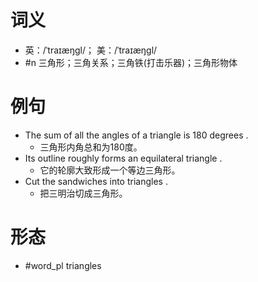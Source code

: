 # 词义
- 英：/ˈtraɪæŋɡl/； 美：/ˈtraɪæŋɡl/
- #n 三角形；三角关系；三角铁(打击乐器)；三角形物体
# 例句
- The sum of all the angles of a triangle is 180 degrees .
	- 三角形内角总和为180度。
- Its outline roughly forms an equilateral triangle .
	- 它的轮廓大致形成一个等边三角形。
- Cut the sandwiches into triangles .
	- 把三明治切成三角形。
# 形态
- #word_pl triangles

